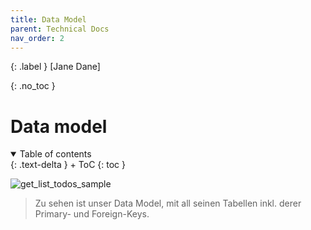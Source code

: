 ```yaml
---
title: Data Model
parent: Technical Docs
nav_order: 2
---
```


{: .label }
[Jane Dane]

{: .no_toc }
# Data model

<details open markdown="block">
{: .text-delta }
<summary>Table of contents</summary>
+ ToC
{: toc }
</details>

![get_list_todos_sample](assets/images/4.png)
> Zu sehen ist unser Data Model, mit all seinen Tabellen inkl. derer Primary- und Foreign-Keys.
